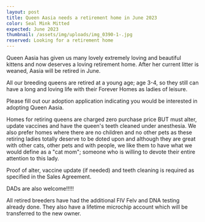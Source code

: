 ```yaml
---
layout: post
title: Queen Aasia needs a retirement home in June 2023
color: Seal Mink Mitted
expected: June 2023
thumbnail: /assets/img/uploads/img_0390-1-.jpg
reserved: Looking for a retirement home
---
```

Q﻿ueen Aasia has given us many lovely extremely loving and beautiful kittens and now deserves a loving retirement home. After her current litter is weaned, Aasia will be retired in June. 

A﻿ll our breeding queens are retired at a young age; age 3-4, so they still can have a long and loving life with their Forever Homes as ladies of leisure. 

P﻿lease fill out our adoption application indicating you would be interested in adopting Queen Aasia. 

Homes for retiring queens are charged zero purchase price BUT must alter, update vaccines and have the queen's teeth cleaned under anesthesia. We also prefer homes where there are no children and no other pets as these retiring ladies totally deserve to be doted upon and although they are great with other cats, other pets and with people, we like them to have what we would define as a "cat mom"; someone who is willing to devote their entire attention to this lady.

P﻿roof of alter, vaccine update (if needed) and teeth cleaning is required as specified in the Sales Agreement. 

D﻿ADs are also welcome!!!!!

A﻿ll retired breeders have had the additional FIV Felv and DNA testing already done. They also have a lifetime microchip account which will be transferred to the new owner.